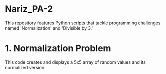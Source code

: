 # Nariz_PA-2
This repository features Python scripts that tackle programming challenges named 'Normalization' and 'Divisible by 3.'

# 1. Normalization Problem
This code creates and displays a 5x5 array of random values and its normalized version.
